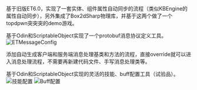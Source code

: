 基于旧版ET6.0，实现了一套实体、组件属性自动同步的流程（类似KBEngine的属性自动同步），另外集成了Box2dSharp物理库，并基于这两个做了一个topdpwn突突突的demo游戏。

基于Odin和ScriptableObject实现了一个protobuf消息协议定义工具。
![ETMessageConfig](https://github.com/m969/BodyET/blob/master/ETMessageConfig.jpg)

添加自动生成客户端和服务端消息处理基类和方法的流程，直接override就可以进入消息处理流程，不需要再新建代码文件、手写消息处理类等。

基于Odin和ScriptableObject实现的灵活的技能、buff配置工具（试验品）。
![技能配置](https://github.com/m969/BodyET/blob/master/SkillConfig.jpg)
![Buff配置](https://github.com/m969/BodyET/blob/master/BuffConfig.jpg)